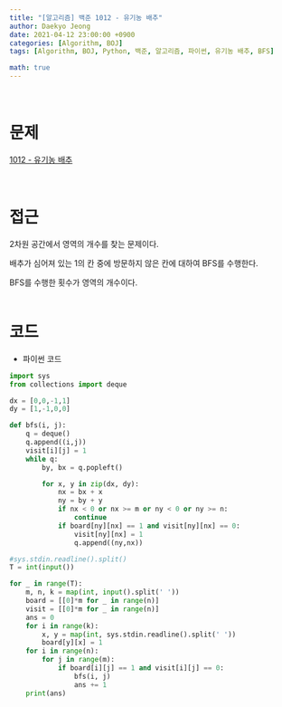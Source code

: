 ```yaml
---
title: "[알고리즘] 백준 1012 - 유기농 배추"
author: Daekyo Jeong
date: 2021-04-12 23:00:00 +0900
categories: [Algorithm, BOJ]
tags: [Algorithm, BOJ, Python, 백준, 알고리즘, 파이썬, 유기농 배추, BFS]

math: true
---
```



<br/>

# **문제**

[1012 - 유기농 배추](https://www.acmicpc.net/problem/1012)

<br/>

# **접근**

2차원 공간에서 영역의 개수를 찾는 문제이다.  

배추가 심어져 있는 1의 칸 중에 방문하지 않은 칸에 대하여 BFS를 수행한다.  

BFS를 수행한 횟수가 영역의 개수이다.  
<br/>

# **코드**

- 파이썬 코드   

```py
import sys
from collections import deque

dx = [0,0,-1,1]
dy = [1,-1,0,0]

def bfs(i, j):
    q = deque()
    q.append((i,j))
    visit[i][j] = 1
    while q:
        by, bx = q.popleft()

        for x, y in zip(dx, dy):
            nx = bx + x
            ny = by + y
            if nx < 0 or nx >= m or ny < 0 or ny >= n:
                continue
            if board[ny][nx] == 1 and visit[ny][nx] == 0:
                visit[ny][nx] = 1
                q.append((ny,nx))

#sys.stdin.readline().split()
T = int(input())

for _ in range(T):
    m, n, k = map(int, input().split(' '))
    board = [[0]*m for _ in range(n)]
    visit = [[0]*m for _ in range(n)]
    ans = 0
    for i in range(k):
        x, y = map(int, sys.stdin.readline().split(' '))
        board[y][x] = 1
    for i in range(n):
        for j in range(m):
            if board[i][j] == 1 and visit[i][j] == 0:
                bfs(i, j)
                ans += 1
    print(ans)
```

<br/>
